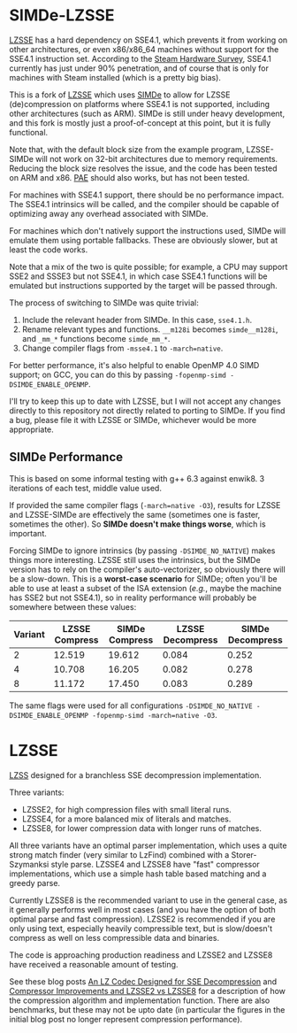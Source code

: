 # SIMDe-LZSSE

[LZSSE](https://github.com/ConorStokes/LZSSE/) has a hard dependency on SSE4.1, which prevents it from working on other architectures, or even x86/x86_64 machines without support for the SSE4.1 instruction set.  According to the [Steam Hardware Survey](http://store.steampowered.com/hwsurvey), SSE4.1 currently has just under 90% penetration, and of course that is only for machines with Steam installed (which is a pretty big bias).

This is a fork of [LZSSE](https://github.com/ConorStokes/LZSSE/) which uses [SIMDe](https://github.com/nemequ/simde) to allow for LZSSE (de)compression on platforms where SSE4.1 is not supported, including other architectures (such as ARM).  SIMDe is still under heavy development, and this fork is mostly just a proof-of-concept at this point, but it is fully functional.

Note that, with the default block size from the example program, LZSSE-SIMDe will not work on 32-bit architectures due to memory requirements.  Reducing the block size resolves the issue, and the code has been tested on ARM and x86.  [PAE](https://en.wikipedia.org/wiki/Physical_Address_Extension) should also works, but has not been tested.

For machines with SSE4.1 support, there should be no performance impact.  The SSE4.1 intrinsics will be called, and the compiler should be capable of optimizing away any overhead associated with SIMDe.

For machines which don't natively support the instructions used, SIMDe will emulate them using portable fallbacks.  These are obviously slower, but at least the code works.

Note that a mix of the two is quite possible; for example, a CPU may support SSE2 and SSSE3 but not SSE4.1, in which case SSE4.1 functions will be emulated but instructions supported by the target will be passed through.

The process of switching to SIMDe was quite trivial:

 1. Include the relevant header from SIMDe.  In this case, `sse4.1.h`.
 2. Rename relevant types and functions.  `__m128i` becomes `simde__m128i`, and `_mm_*` functions become `simde_mm_*`.
 3. Change compiler flags from `-msse4.1` to `-march=native`.

For better performance, it's also helpful to enable OpenMP 4.0 SIMD support; on GCC, you can do this by passing `-fopenmp-simd -DSIMDE_ENABLE_OPENMP`.

I'll try to keep this up to date with LZSSE, but I will not accept any changes directly to this repository not directly related to porting to SIMDe.  If you find a bug, please file it with LZSSE or SIMDe, whichever would be more appropriate.

## SIMDe Performance

This is based on some informal testing with g++ 6.3 against enwik8.  3 iterations of each test, middle value used.

If provided the same compiler flags (`-march=native -O3`), results for LZSSE and LZSSE-SIMDe are effectively the same (sometimes one is faster, sometimes the other).  So **SIMDe doesn't make things worse**, which is important.

Forcing SIMDe to ignore intrinsics (by passing `-DSIMDE_NO_NATIVE`) makes things more interesting.  LZSSE still uses the intrinsics, but the SIMDe version has to rely on the compiler's auto-vectorizer, so obviously there will be a slow-down.  This is a **worst-case scenario** for SIMDe; often you'll be able to use at least a subset of the ISA extension (*e.g.*, maybe the machine has SSE2 but not SSE4.1), so in reality performance will probably be somewhere between these values:

| Variant | LZSSE Compress | SIMDe Compress | LZSSE Decompress | SIMDe Decompress |
| ------- | -------------- | -------------- | ---------------- | ---------------- |
|       2 | 12.519         | 19.612         | 0.084            | 0.252            |
|       4 | 10.708         | 16.205         | 0.082            | 0.278            |
|       8 | 11.172         | 17.450         | 0.083            | 0.289            |

The same flags were used for all configurations `-DSIMDE_NO_NATIVE -DSIMDE_ENABLE_OPENMP -fopenmp-simd -march=native -O3`.

# LZSSE
[LZSS](https://en.wikipedia.org/wiki/Lempel%E2%80%93Ziv%E2%80%93Storer%E2%80%93Szymanski) designed for a branchless SSE decompression implementation.

Three variants:
- LZSSE2, for high compression files with small literal runs.
- LZSSE4, for a more balanced mix of literals and matches.
- LZSSE8, for lower compression data with longer runs of matches.

All three variants have an optimal parser implementation, which uses a quite strong match finder (very similar to LzFind) combined with a Storer-Szymanksi style parse. LZSSE4 and LZSSE8 have "fast" compressor implementations, which use a simple hash table based matching and a greedy parse.

Currently LZSSE8 is the recommended variant to use in the general case, as it generally performs well in most cases (and you have the option of both optimal parse and fast compression). LZSSE2 is recommended if you are only using text, especially heavily compressible text, but is slow/doesn't compress as well on less compressible data and binaries.

The code is approaching production readiness and LZSSE2 and LZSSE8 have received a reasonable amount of testing.

See these blog posts [An LZ Codec Designed for SSE Decompression](http://conorstokes.github.io/compression/2016/02/15/an-LZ-codec-designed-for-SSE-decompression) and [Compressor Improvements and LZSSE2 vs LZSSE8](http://conorstokes.github.io/compression/2016/02/24/compressor-improvements-and-lzsse2-vs-lzsse8) for a description of how the compression algorithm and implementation function. There are also benchmarks, but these may not be upto date (in particular the figures in the initial blog post no longer represent compression performance).